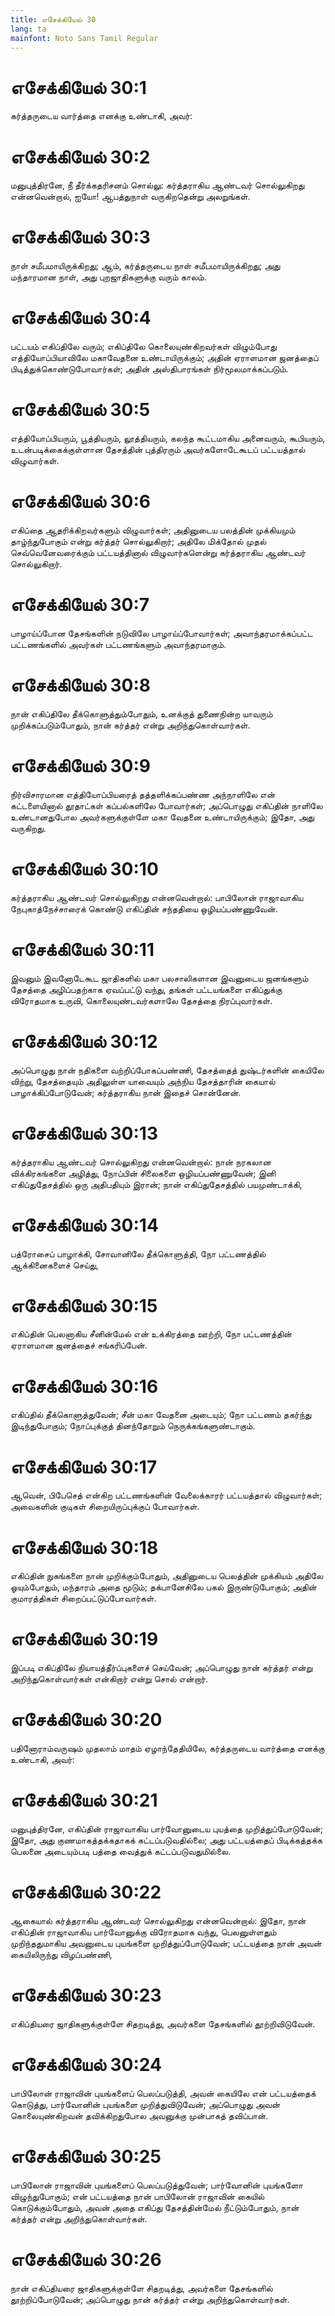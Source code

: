 ```yaml
---
title: எசேக்கியேல் 30
lang: ta
mainfont: Noto Sans Tamil Regular
---
```


# எசேக்கியேல் 30:1

கர்த்தருடைய வார்த்தை எனக்கு உண்டாகி, அவர்:

# எசேக்கியேல் 30:2

மனுபுத்திரனே, நீ தீர்க்கதரிசனம் சொல்லு: கர்த்தராகிய ஆண்டவர் சொல்லுகிறது என்னவென்றால், ஐயோ! ஆபத்துநாள் வருகிறதென்று அலறுங்கள்.

# எசேக்கியேல் 30:3

நாள் சமீபமாயிருக்கிறது; ஆம், கர்த்தருடைய நாள் சமீபமாயிருக்கிறது; அது மந்தாரமான நாள், அது புறஜாதிகளுக்கு வரும் காலம்.

# எசேக்கியேல் 30:4

பட்டயம் எகிப்திலே வரும்; எகிப்திலே கொலையுண்கிறவர்கள் விழும்போது எத்தியோப்பியாவிலே மகாவேதனை உண்டாயிருக்கும்; அதின் ஏராளமான ஜனத்தைப் பிடித்துக்கொண்டுபோவார்கள்; அதின் அஸ்திபாரங்கள் நிர்மூலமாக்கப்படும்.

# எசேக்கியேல் 30:5

எத்தியோப்பியரும், பூத்தியரும், லூத்தியரும், கலந்த கூட்டமாகிய அனைவரும், கூபியரும், உடன்படிக்கைக்குள்ளான தேசத்தின் புத்திரரும் அவர்களோடேகூடப் பட்டயத்தால் விழுவார்கள்.

# எசேக்கியேல் 30:6

எகிப்தை ஆதரிக்கிறவர்களும் விழுவார்கள்; அதினுடைய பலத்தின் முக்கியமும் தாழ்ந்துபோகும் என்று கர்த்தர் சொல்லுகிறார்; அதிலே மிக்தோல் முதல் செவ்வெனேவரைக்கும் பட்டயத்தினால் விழுவார்களென்று கர்த்தராகிய ஆண்டவர் சொல்லுகிறார்.

# எசேக்கியேல் 30:7

பாழாய்ப்போன தேசங்களின் நடுவிலே பாழாய்ப்போவார்கள்; அவாந்தரமாக்கப்பட்ட பட்டணங்களில் அவர்கள் பட்டணங்களும் அவாந்தரமாகும்.

# எசேக்கியேல் 30:8

நான் எகிப்திலே தீக்கொளுத்தும்போதும், உனக்குத் துணைநின்ற யாவரும் முறிக்கப்படும்போதும், நான் கர்த்தர் என்று அறிந்துகொள்வார்கள்.

# எசேக்கியேல் 30:9

நிர்விசாரமான எத்தியோப்பியரைத் தத்தளிக்கப்பண்ண அந்நாளிலே என் கட்டளையினால் தூதாட்கள் கப்பல்களிலே போவார்கள்; அப்பொழுது எகிப்தின் நாளிலே உண்டானதுபோல அவர்களுக்குள்ளே மகா வேதனை உண்டாயிருக்கும்; இதோ, அது வருகிறது.

# எசேக்கியேல் 30:10

கர்த்தராகிய ஆண்டவர் சொல்லுகிறது என்னவென்றால்: பாபிலோன் ராஜாவாகிய நேபுகாத்நேச்சாரைக் கொண்டு எகிப்தின் சந்ததியை ஒழியப்பண்ணுவேன்.

# எசேக்கியேல் 30:11

இவனும் இவனோடேகூட ஜாதிகளில் மகா பலசாலிகளான இவனுடைய ஜனங்களும் தேசத்தை அழிப்பதற்காக ஏவப்பட்டு வந்து, தங்கள் பட்டயங்களை எகிப்துக்கு விரோதமாக உருவி, கொலையுண்டவர்களாலே தேசத்தை நிரப்புவார்கள்.

# எசேக்கியேல் 30:12

அப்பொழுது நான் நதிகளை வற்றிப்போகப்பண்ணி, தேசத்தைத் துஷ்டர்களின் கையிலே விற்று, தேசத்தையும் அதிலுள்ள யாவையும் அந்நிய தேசத்தாரின் கையால் பாழாக்கிப்போடுவேன்; கர்த்தராகிய நான் இதைச் சொன்னேன்.

# எசேக்கியேல் 30:13

கர்த்தராகிய ஆண்டவர் சொல்லுகிறது என்னவென்றால்: நான் நரகலான விக்கிரகங்களை அழித்து, நோப்பின் சிலைகளை ஒழியப்பண்ணுவேன்; இனி எகிப்துதேசத்தில் ஒரு அதிபதியும் இரான்; நான் எகிப்துதேசத்தில் பயமுண்டாக்கி,

# எசேக்கியேல் 30:14

பத்ரோசைப் பாழாக்கி, சோவானிலே தீக்கொளுத்தி, நோ பட்டணத்தில் ஆக்கினைகளைச் செய்து,

# எசேக்கியேல் 30:15

எகிப்தின் பெலனாகிய சீனின்மேல் என் உக்கிரத்தை ஊற்றி, நோ பட்டணத்தின் ஏராளமான ஜனத்தைச் சங்கரிப்பேன்.

# எசேக்கியேல் 30:16

எகிப்தில் தீக்கொளுத்துவேன்; சீன் மகா வேதனை அடையும்; நோ பட்டணம் தகர்ந்து இடிந்துபோகும்; நோப்புக்குத் தினந்தோறும் நெருக்கங்களுண்டாகும்.

# எசேக்கியேல் 30:17

ஆவென், பிபேசெத் என்கிற பட்டணங்களின் வேலைக்காரர் பட்டயத்தால் விழுவார்கள்; அவைகளின் குடிகள் சிறையிருப்புக்குப் போவார்கள்.

# எசேக்கியேல் 30:18

எகிப்தின் நுகங்களை நான் முறிக்கும்போதும், அதினுடைய பெலத்தின் முக்கியம் அதிலே ஓயும்போதும், மந்தாரம் அதை மூடும்; தக்பானேசிலே பகல் இருண்டுபோகும்; அதின் குமாரத்திகள் சிறைப்பட்டுப்போவார்கள்.

# எசேக்கியேல் 30:19

இப்படி எகிப்திலே நியாயத்தீர்ப்புகளைச் செய்வேன்; அப்பொழுது நான் கர்த்தர் என்று அறிந்துகொள்வார்கள் என்கிறார் என்று சொல் என்றார்.

# எசேக்கியேல் 30:20

பதினோராம்வருஷம் முதலாம் மாதம் ஏழாந்தேதியிலே, கர்த்தருடைய வார்த்தை எனக்கு உண்டாகி, அவர்:

# எசேக்கியேல் 30:21

மனுபுத்திரனே, எகிப்தின் ராஜாவாகிய பார்வோனுடைய புயத்தை முறித்துப்போடுவேன்; இதோ, அது குணமாகத்தக்கதாகக் கட்டப்படுவதில்லை; அது பட்டயத்தைப் பிடிக்கத்தக்க பெலனை அடையும்படி பத்தை வைத்துக் கட்டப்படுவதுமில்லை.

# எசேக்கியேல் 30:22

ஆகையால் கர்த்தராகிய ஆண்டவர் சொல்லுகிறது என்னவென்றால்: இதோ, நான் எகிப்தின் ராஜாவாகிய பார்வோனுக்கு விரோதமாக வந்து, பெலனுள்ளதும் முறிந்ததுமாகிய அவனுடைய புயங்களை முறித்துப்போடுவேன்; பட்டயத்தை நான் அவன் கையிலிருந்து விழப்பண்ணி,

# எசேக்கியேல் 30:23

எகிப்தியரை ஜாதிகளுக்குள்ளே சிதறடித்து, அவர்களை தேசங்களில் தூற்றிவிடுவேன்.

# எசேக்கியேல் 30:24

பாபிலோன் ராஜாவின் புயங்களைப் பெலப்படுத்தி, அவன் கையிலே என் பட்டயத்தைக் கொடுத்து, பார்வோனின் புயங்களை முறித்துவிடுவேன்; அப்பொழுது அவன் கொலையுண்கிறவன் தவிக்கிறதுபோல அவனுக்கு முன்பாகத் தவிப்பான்.

# எசேக்கியேல் 30:25

பாபிலோன் ராஜாவின் புயங்களைப் பெலப்படுத்துவேன்; பார்வோனின் புயங்களோ விழுந்துபோகும்; என் பட்டயத்தை நான் பாபிலோன் ராஜாவின் கையில் கொடுக்கும்போதும், அவன் அதை எகிப்து தேசத்தின்மேல் நீட்டும்போதும், நான் கர்த்தர் என்று அறிந்துகொள்வார்கள்.

# எசேக்கியேல் 30:26

நான் எகிப்தியரை ஜாதிகளுக்குள்ளே சிதறடித்து, அவர்களை தேசங்களில் தூற்றிப்போடுவேன்; அப்பொழுது நான் கர்த்தர் என்று அறிந்துகொள்வார்கள்.

